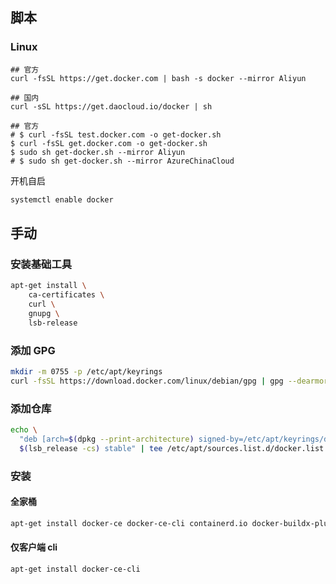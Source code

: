 ## 脚本

### Linux

```
## 官方
curl -fsSL https://get.docker.com | bash -s docker --mirror Aliyun

## 国内
curl -sSL https://get.daocloud.io/docker | sh

## 官方
# $ curl -fsSL test.docker.com -o get-docker.sh
$ curl -fsSL get.docker.com -o get-docker.sh
$ sudo sh get-docker.sh --mirror Aliyun
# $ sudo sh get-docker.sh --mirror AzureChinaCloud
```

开机自启

```bash
systemctl enable docker
```

## 手动

### 安装基础工具

```bash
apt-get install \
    ca-certificates \
    curl \
    gnupg \
    lsb-release
```

### 添加 GPG

```bash
mkdir -m 0755 -p /etc/apt/keyrings
curl -fsSL https://download.docker.com/linux/debian/gpg | gpg --dearmor -o /etc/apt/keyrings/docker.gpg
```

### 添加仓库

```bash
echo \
  "deb [arch=$(dpkg --print-architecture) signed-by=/etc/apt/keyrings/docker.gpg] https://download.docker.com/linux/debian \
  $(lsb_release -cs) stable" | tee /etc/apt/sources.list.d/docker.list > /dev/null
```


### 安装

#### 全家桶

```bash
apt-get install docker-ce docker-ce-cli containerd.io docker-buildx-plugin docker-compose-plugin
```

#### 仅客户端 cli

```bash
apt-get install docker-ce-cli
```